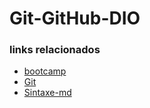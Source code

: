 # Git-GitHub-DIO
### links relacionados
* [bootcamp](https://web.dio.me/lab/criando-seu-primeiro-repositorio-no-github-para-compartilhar-seu-progresso/learning/e714fb1c-4990-4c47-99a5-d97703e40b4d)
* [Git](https://git-scm.com/)
* [Sintaxe-md](https://experienceleague.adobe.com/docs/contributor/contributor-guide/writing-essentials/markdown.html?lang=pt-BR#:~:text=No%C3%A7%C3%B5es%20b%C3%A1sicas%20sobre%20o%20Markdown%201%20Cabe%C3%A7alhos%20Para,6%20Imagens%20...%207%20Blocos%20de%20c%C3%B3digo%20)

